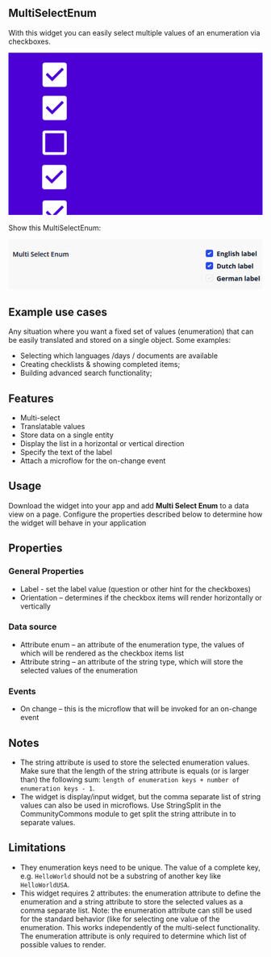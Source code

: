 ## MultiSelectEnum
With this widget you can easily select multiple values of an enumeration via checkboxes.

![appstore](/assets/multi-select-enum_appstore_001.png)

Show this MultiSelectEnum:

![preview](/assets/Screenshot_001.PNG)


## Example use cases
Any situation where you want a fixed set of values (enumeration) that can be easily translated and stored on a single object. Some examples:
- Selecting which languages /days / documents are available
- Creating checklists & showing completed items;
- Building advanced search functionality;

## Features 
- Multi-select 
- Translatable values
- Store data on a single entity
- Display the list in a horizontal or vertical direction
- Specify the text of the label
- Attach a microflow for the on-change event

## Usage
Download the widget into your app and add **Multi Select Enum** to a data view on a page. Configure the properties described below to determine how the widget will behave in your application

## Properties

### General Properties
- Label - set the label value (question or other hint for the checkboxes)
- Orientation – determines if the checkbox items will render horizontally or vertically 

### Data source
- Attribute enum – an attribute of the enumeration type, the values of which will be rendered as the checkbox items list
- Attribute string – an attribute of the string type, which will store the selected values of the enumeration

### Events
- On change – this is the microflow that will be invoked for an on-change event  

## Notes
- The string attribute is used to store the selected enumeration values. Make sure that the length of the string attribute is equals (or is larger than) the following sum: `length of enumeration keys + number of enumeration keys - 1`. 
- The widget is display/input widget, but the comma separate list of string values can also be used in microflows. Use StringSplit in the CommunityCommons module to get split the string attribute in to separate values.

## Limitations
- They enumeration keys need to be unique. The value of a complete key, e.g. `HelloWorld` should not be a substring of another key like `HelloWorldUSA`.
- This widget requires 2 attributes: the enumeration attribute to define the enumeration and a string attribute to store the selected values as a comma separate list. Note: the enumeration attribute can still be used for the standard behavior (like for selecting one value of the enumeration. This works independently of the multi-select functionality. The enumeration attribute is only required to determine which list of possible values to render.